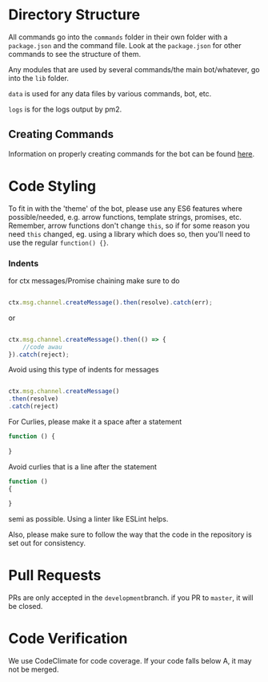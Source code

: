 # Directory Structure

All commands go into the `commands` folder in their own folder with a `package.json` and the command file.
Look at the `package.json` for other commands to see the structure of them.

Any modules that are used by several commands/the main bot/whatever, go into the `lib` folder.

`data` is used for any data files by various commands, bot, etc.

`logs` is for the logs output by pm2.

## Creating Commands

Information on properly creating commands for the bot can be found [here](https://github.com/awau/Clara/wiki).

# Code Styling

To fit in with the 'theme' of the bot, please use any ES6 features where possible/needed, e.g. arrow functions, template strings, promises, etc.
Remember, arrow functions don't change `this`, so if for some reason you need `this` changed, eg. using a library which does so, then you'll need to use the regular `function() {}`.

### Indents

for ctx messages/Promise chaining make sure to do 

```js 

ctx.msg.channel.createMessage().then(resolve).catch(err);
```
or 

```js

ctx.msg.channel.createMessage().then(() => {
    //code awau
}).catch(reject);
```

Avoid using this type of indents for messages 
```js 

ctx.msg.channel.createMessage()
.then(resolve)
.catch(reject)
```

For Curlies, please make it a space after a statement 
```js
function () {
    
}
```
Avoid curlies that is a line after the statement
```js
function ()
{
    
}
```
semi as possible. Using a linter like ESLint helps.


Also, please make sure to follow the way that the code in the repository is set out for consistency.

# Pull Requests

PRs are only accepted in the ``development``branch. if you PR to ``master``, it will be closed.

# Code Verification

We use CodeClimate for code coverage. If your code falls below A, it may not be merged.
